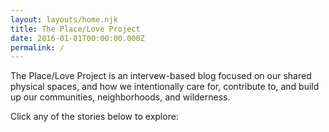 ```yaml
---
layout: layouts/home.njk
title: The Place/Love Project
date: 2016-01-01T00:00:00.000Z
permalink: /
---
```

The Place/Love Project is an intervew-based blog focused on our shared physical spaces, and how we intentionally care for, contribute to, and build up our communities, neighborhoods, and wilderness.

Click any of the stories below to explore: